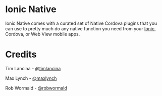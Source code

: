 # Ionic Native

Ionic Native comes with a curated set of Native Cordova plugins that you can use to
pretty much do any native function you need from your [Ionic](http://ionicframework.com/), Cordova, or Web View mobile apps.

# Credits

Tim Lancina - [@timlancina](http://twitter.com/timlancina)

Max Lynch - [@maxlynch](http://twitter.com/maxlynch)

Rob Wormald - [@robwormald](https://twitter.com/robwormald)
